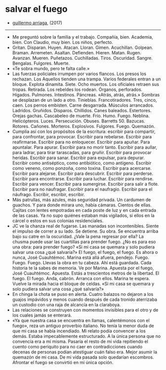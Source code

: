 # salvar el fuego

- [guillermo arriaga](https://es.wikipedia.org/wiki/Salvar_el_fuego), (2017)

---

- Me preguntó sobre la familia y el trabajo. Compañía, bien. Academia, bien. Con Claudio, muy bien. Los niños, perfecto.
- Gritan. Disparan. Huyen. Atacan. Lloran. Gimen. Acuchillan. Golpean. Braman. Arremeten. Asaltan. Defienden. Hieren. Matan. Rugen. Avanzan. Mueren. Puñetazos. Cuchilladas. Tiros. Oscuridad. Sangre. Bengalas. Fulgores. Muerte.
- «Te sobra mundo, pero te falta calle.»
- Las fuerzas policiales irrumpen por varios flancos. Los presos los rechazan. Los Aquellos tienden una trampa. Varios federales entran a un bloque. Explota dinamita. Siete. Ocho muertos. Los oficiales retraen sus tropas. Retirada. Los rebeldes los rodean. Órganos, perforados. Hígados. Pulmones. Intestinos. Páncreas. «Atrás, atrás, atrás.» Sombras se desplazan de un lado a otro. Tinieblas. Francotiradores. Tres, cinco, caen. Los perros embisten. Carne desgarrada. Músculos arrancados. Ladridos. Gruñidos. Disparos. Chillidos. Canes baleados. Estertores. Orejas gachas. Cascabeleo de muerte. Frío. Humo. Fuego. Neblina. Helicópteros. Luces. Persecución. Obuses. Barretts 50. Bazucas. Rotores. Cañones. Morteros. Explosivos. Fulgores. Fuego. Quemazón.
- Cumplía así con los propósitos de la escritura: escribir para compartir, para confrontar, para provocar. Escribir para rebelarse. Escribir para reafirmarse. Escribir para no enloquecer. Escribir para apuñar. Para apuntalar. Para apurar. Escribir para no morir tanto. Escribir para aullar, para ladrar, para tirar tarascadas, para gruñir. Escribir para provocar heridas. Escribir para sanar. Escribir para expulsar, para depurar. Escribir como antiséptico, como antibiótico, como antígeno. Escribir como veneno, como ponzoña, como toxina. Escribir para acercarse. Escribir para alejarse. Escribir para descubrir. Escribir para perderse. Escribir para encontrarse. Escribir para luchar. Escribir para rendirse. Escribir para vencer. Escribir para sumergirse. Escribir para salir a flote. Escribir para no naufragar. Escribir para el naufragio. Escribir para el náufrago. Escribir, escribir, escribir.
- Más patrullas, más azules, más seguridad privada. Un cardumen de guachos. Y para donde mirara uno, había cámaras. Cientos de ellas. Cajitas con lentes empotradas en cada poste de luz y en cada entrada de las casas. Ya no supo quiénes estaban más vigilados, si ellos en la cárcel o estos en sus colonias residenciales.
- JC ve la chanza real de fugarse. Las manadas son incontenibles. Siente el impulso de correr a su lado. Se detiene. Su obra. Se encuentra arriba bajo su catre en la oscuridad. ¿Vale la pena regresar por ella? La chusma puede usar las cuartillas para prender fuego. ¿No es para eso una obra: para prender fuego? «Si mi casa se quemara y solo pudiera salvar una cosa ¿qué salvaría?» El fuego, el fuego, el fuego. Es ahora o nunca, José Cuauhtémoc. Marina está allá afuera, pendejo. Fuego. Fuego. Fuego. Llevas la obra en tu cabeza. Ahí está guardada. Cada historia te la sabes de memoria. Ve por Marina. Apuesta por el fuego, José Cuauhtémoc. Apuesta. Estás a trescientos metros de la libertad. El fuego. El fuego. Anda, cabrón. Arranca con ellos. Marina te espera. Vuelve la mirada hacia el bloque de celdas. «Si mi casa se quemara y solo pudiera salvar una cosa ¿qué salvaría?»
- En chinga la chota se puso en alerta. Cuatro balazos no dejaron a los guajos impávidos y menos cuando después de cada tronido aterrizaba un custodio con una raja de alcancía en la claraboya.
- Las relaciones se construyen con momentos invisibles para el otro y de los cuales jamás se enterará.
- «Ya que nuestra casa se encuentra en llamas, calentémonos con el fuego», reza un antiguo proverbio italiano. No tenía la menor duda de que mi casa se había incendiado. Mi relato podía convencer a los demás. Estaba impecablemente estructurado. A la única persona que no convencía era a mí misma. Pasaría el resto de mi vida repitiendo el cuento como periquito para no caer en contradicciones cuando decenas de personas podían atestiguar cuán falso era. Mejor asumir la quemazón de mi casa. De mi vida pasada solo quedarían escombros. Afrontar el fuego se convirtió en mi única opción.
